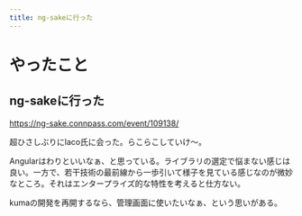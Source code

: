 ```yaml
---
title: ng-sakeに行った
---
```


# やったこと

## ng-sakeに行った

https://ng-sake.connpass.com/event/109138/

超ひさしぶりにlaco氏に会った。らこらこしていけ〜。

Angularはわりといいなぁ、と思っている。ライブラリの選定で悩まない感じは良い。一方で、若干技術の最前線から一歩引いて様子を見ている感じなのが微妙なところ。それはエンタープライズ的な特性を考えると仕方ない。

kumaの開発を再開するなら、管理画面に使いたいなぁ、という思いがある。

